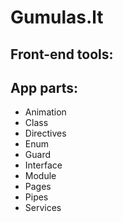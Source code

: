# Gumulas.lt

## Front-end tools: 
[VisualCode (recommended) for whriting code TypeScript]:(https://code.visualstudio.com/)
[GIT - (required) for teamwork]:(https://git-scm.com/)
[npm - (required) for package work]:(https://www.npmjs.com/get-npm)  
[GitHub - (required account)]:(https://github.com)
[SASS - work with styles. (using .sass)]:(http://sass-lang.com/) 
[Node.js - (required)]:(https://nodejs.org/en/)

## App parts:

+ Animation
+ Class
+ Directives
+ Enum
+ Guard
+ Interface
+ Module
+ Pages
+ Pipes
+ Services
